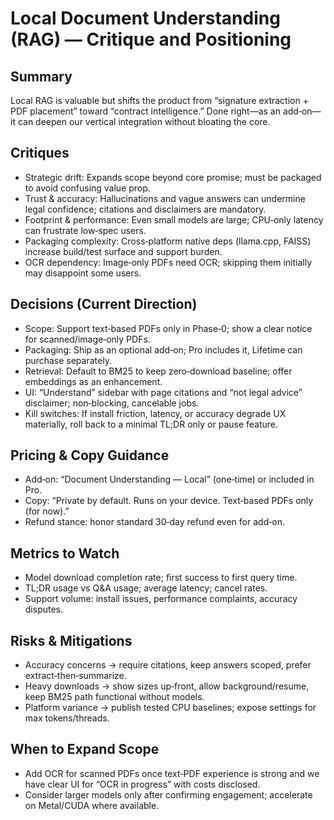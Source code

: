# Local Document Understanding (RAG) — Critique and Positioning

## Summary
Local RAG is valuable but shifts the product from “signature extraction + PDF placement” toward “contract intelligence.” Done right—as an add‑on—it can deepen our vertical integration without bloating the core.

## Critiques
- Strategic drift: Expands scope beyond core promise; must be packaged to avoid confusing value prop.
- Trust & accuracy: Hallucinations and vague answers can undermine legal confidence; citations and disclaimers are mandatory.
- Footprint & performance: Even small models are large; CPU‑only latency can frustrate low‑spec users.
- Packaging complexity: Cross‑platform native deps (llama.cpp, FAISS) increase build/test surface and support burden.
- OCR dependency: Image‑only PDFs need OCR; skipping them initially may disappoint some users.

## Decisions (Current Direction)
- Scope: Support text‑based PDFs only in Phase‑0; show a clear notice for scanned/image‑only PDFs.
- Packaging: Ship as an optional add‑on; Pro includes it, Lifetime can purchase separately.
- Retrieval: Default to BM25 to keep zero‑download baseline; offer embeddings as an enhancement.
- UI: “Understand” sidebar with page citations and “not legal advice” disclaimer; non‑blocking, cancelable jobs.
- Kill switches: If install friction, latency, or accuracy degrade UX materially, roll back to a minimal TL;DR only or pause feature.

## Pricing & Copy Guidance
- Add‑on: “Document Understanding — Local” (one‑time) or included in Pro.
- Copy: “Private by default. Runs on your device. Text‑based PDFs only (for now).”
- Refund stance: honor standard 30‑day refund even for add‑on.

## Metrics to Watch
- Model download completion rate; first success to first query time.
- TL;DR usage vs Q&A usage; average latency; cancel rates.
- Support volume: install issues, performance complaints, accuracy disputes.

## Risks & Mitigations
- Accuracy concerns → require citations, keep answers scoped, prefer extract‑then‑summarize.
- Heavy downloads → show sizes up‑front, allow background/resume, keep BM25 path functional without models.
- Platform variance → publish tested CPU baselines; expose settings for max tokens/threads.

## When to Expand Scope
- Add OCR for scanned PDFs once text‑PDF experience is strong and we have clear UI for “OCR in progress” with costs disclosed.
- Consider larger models only after confirming engagement; accelerate on Metal/CUDA where available.

